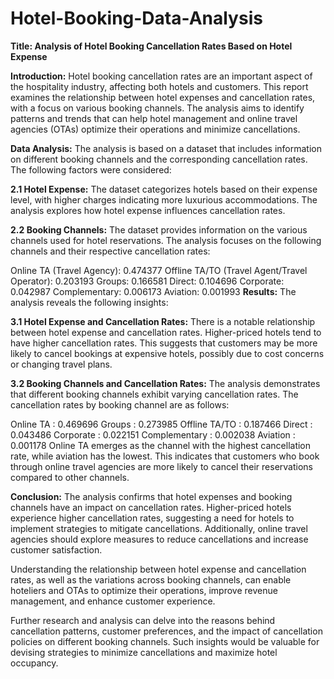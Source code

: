 # Hotel-Booking-Data-Analysis
**Title: Analysis of Hotel Booking Cancellation Rates Based on Hotel Expense**

**Introduction:**
Hotel booking cancellation rates are an important aspect of the hospitality industry, affecting both hotels and customers. This report examines the relationship between hotel expenses and cancellation rates, with a focus on various booking channels. The analysis aims to identify patterns and trends that can help hotel management and online travel agencies (OTAs) optimize their operations and minimize cancellations.

**Data Analysis:**
The analysis is based on a dataset that includes information on different booking channels and the corresponding cancellation rates. The following factors were considered:

**2.1 Hotel Expense:** The dataset categorizes hotels based on their expense level, with higher charges indicating more luxurious accommodations. The analysis explores how hotel expense influences cancellation rates.

**2.2 Booking Channels:** The dataset provides information on the various channels used for hotel reservations. The analysis focuses on the following channels and their respective cancellation rates:

Online TA (Travel Agency): 0.474377
Offline TA/TO (Travel Agent/Travel Operator): 0.203193
Groups: 0.166581
Direct: 0.104696
Corporate: 0.042987
Complementary: 0.006173
Aviation: 0.001993
**Results:**
The analysis reveals the following insights:

**3.1 Hotel Expense and Cancellation Rates:** There is a notable relationship between hotel expense and cancellation rates. Higher-priced hotels tend to have higher cancellation rates. This suggests that customers may be more likely to cancel bookings at expensive hotels, possibly due to cost concerns or changing travel plans.

**3.2 Booking Channels and Cancellation Rates:** The analysis demonstrates that different booking channels exhibit varying cancellation rates. The cancellation rates by booking channel are as follows:

Online TA : 0.469696
Groups : 0.273985
Offline TA/TO : 0.187466
Direct : 0.043486
Corporate : 0.022151
Complementary : 0.002038
Aviation : 0.001178
Online TA emerges as the channel with the highest cancellation rate, while aviation has the lowest. This indicates that customers who book through online travel agencies are more likely to cancel their reservations compared to other channels.

**Conclusion:**
The analysis confirms that hotel expenses and booking channels have an impact on cancellation rates. Higher-priced hotels experience higher cancellation rates, suggesting a need for hotels to implement strategies to mitigate cancellations. Additionally, online travel agencies should explore measures to reduce cancellations and increase customer satisfaction.

Understanding the relationship between hotel expense and cancellation rates, as well as the variations across booking channels, can enable hoteliers and OTAs to optimize their operations, improve revenue management, and enhance customer experience.

Further research and analysis can delve into the reasons behind cancellation patterns, customer preferences, and the impact of cancellation policies on different booking channels. Such insights would be valuable for devising strategies to minimize cancellations and maximize hotel occupancy.
